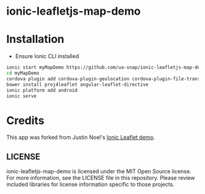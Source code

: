 ionic-leafletjs-map-demo
========================

# Installation
- Ensure Ionic CLI installed

```sh
ionic start myMapDemo https://github.com/ua-snap/ionic-leafletjs-map-demo
cd myMapDemo
cordova plugin add cordova-plugin-geolocation cordova-plugin-file-transfer
bower install proj4leaflet angular-leaflet-directive
ionic platform add android
ionic serve
```

# Credits
This app was forked from Justin Noel's [Ionic Leaflet demo](https://github.com/calendee/ionic-leafletjs-map-demo).

## LICENSE

ionic-leafletjs-map-demo is licensed under the MIT Open Source license. For more information, see the LICENSE file in this repository. Please review included libraries for license information specific to those projects.